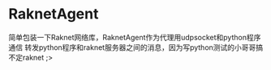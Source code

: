 # RaknetAgent 
简单包装一下Raknet网络库，RaknetAgent作为代理用udpsocket和python程序通信 转发python程序和raknet服务器之间的消息，因为写python测试的小哥哥搞不定raknet  ;>
